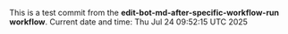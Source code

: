 This is a test commit from the **edit-bot-md-after-specific-workflow-run workflow**.
Current date and time: Thu Jul 24 09:52:15 UTC 2025
